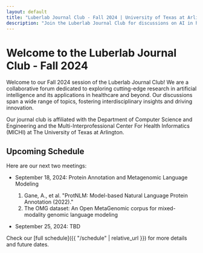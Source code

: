 ```yaml
---
layout: default
title: "Luberlab Journal Club - Fall 2024 | University of Texas at Arlington"
description: "Join the Luberlab Journal Club for discussions on AI in healthcare, language models, and interdisciplinary research at UTA."
---
```

# Welcome to the Luberlab Journal Club - Fall 2024
Welcome to our Fall 2024 session of the Luberlab Journal Club! We are a collaborative forum dedicated to exploring cutting-edge research in artificial intelligence and its applications in healthcare and beyond. Our discussions span a wide range of topics, fostering interdisciplinary insights and driving innovation.

Our journal club is affiliated with the Department of Computer Science and Engineering and the Multi-Interprofessional Center For Health Informatics (MICHI) at The University of Texas at Arlington.

## Upcoming Schedule
Here are our next two meetings:

- September 18, 2024: Protein Annotation and Metagenomic Language Modeling
  1. Gane, A., et al. "ProtNLM: Model-based Natural Language Protein Annotation (2022)."
  2. The OMG dataset: An Open MetaGenomic corpus for mixed-modality genomic language modeling

- September 25, 2024: TBD

Check our [full schedule]({{ "/schedule" | relative_url }}) for more details and future dates.